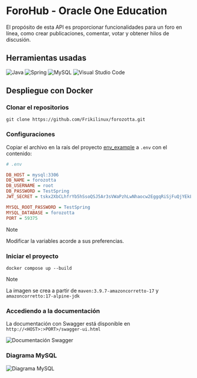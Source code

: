 # ForoHub - Oracle One Education

El propósito de esta API es proporcionar funcionalidades para un foro en línea, como crear publicaciones, comentar, votar y obtener hilos de discusión.

## Herramientas usadas

![Java](https://img.shields.io/badge/Java-EC2025?style=for-the-badge&logo=openjdk&logoColor=white) ![Spring](https://img.shields.io/badge/spring-%236DB33F.svg?style=for-the-badge&logo=spring&logoColor=white) ![MySQL](https://img.shields.io/badge/mysql-4479A1.svg?style=for-the-badge&logo=mysql&logoColor=white) ![Visual Studio Code](https://img.shields.io/badge/Visual%20Studio%20Code-0078d7.svg?style=for-the-badge&logo=visual-studio-code&logoColor=white) 

## Despliegue con Docker

### Clonar el repositorios

```shell
git clone https://github.com/Frikilinux/forozotta.git
```

### Configuraciones

Copiar el archivo en la raís del proyecto [env_example](https://github.com/Frikilinux/forozotta/blob/main/env_example) a `.env` con el contenido:

```ini
# .env

DB_HOST = mysql:3306
DB_NAME = forozotta
DB_USERNAME = root
DB_PASSWORD = TestSpring
JWT_SECRET = tskx2XbCLhfrYb5hSsoQSJ5Ar3sVWaPzhLwNhaocw2EggqRiSjFuQjYEkLmEuP4EWrh3ri

MYSQL_ROOT_PASSWORD = TestSpring
MYSQL_DATABASE = forozotta
PORT = 59375
```
> [!NOTE]
> Modificar la variables acorde a sus preferencias.

### Iniciar el proyecto

```shell
docker compose up --build
```

> [!NOTE]
>
> La imagen se crea a partir de `maven:3.9.7-amazoncorretto-17` y `amazoncorretto:17-alpine-jdk`

### Accediendo a la documentación

La documentación con Swagger está disponible en `http://<HOST>:>PORT>/swagger-ui.html`

![Documentación Swagger](https://ipfs.filebase.io/ipfs/QmezqdhBioKmBAV6AJcKbDb3yfSMQe5PB4WikCWwx3vU2m)

### Diagrama MySQL

![Diagrama MySQL](https://ipfs.filebase.io/ipfs/Qmf5RzPd58wn3rFDUQetDsqhxKnxQm9mMitPsTiBRGmFCS)
